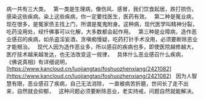 病一共有三大类。
&nbsp;
第一类是生理病，像伤风、感冒，我们饮食起居，跌打损伤，感染这些疾病。染上这些疾病，你一定要找医生，医药有效。
&nbsp;
第二种是冤业病，现在很多，是冤家债主找上门，所谓是冤鬼附身。这种病，现代医学叫精神分裂，吃药没用处，经忏佛事可以化解，大多数都会起作用。
&nbsp;
第三种是业障病，造作恶业感召的疾病，如杀盗淫妄酒，贪嗔痴慢疑，吃药打针手术没用，必须要断除恶业才能根治。
&nbsp;
现代人因为造作恶业多，所以感召的疾病也多，即使医院越修越大，医疗技术越来越发达，也无法改变这一规律，
&nbsp;
具体什么恶业感召什么疾病，
《佛说真相》有详细说明，
[https://www.kancloud.cn/luojiangtao/foshuozhenxiang/2421082](https://www.kancloud.cn/luojiangtao/foshuozhenxiang/2421082)
&nbsp;
因为人智慧有限，恶业感召了疾病，自己无法消除，
一直被病苦折磨，世间长了走不出来，自然就会抑郁，
&nbsp;
这种问题必须要断除恶业，老实持戒，问题自然就能解决。